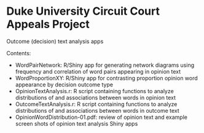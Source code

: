 # Duke University Circuit Court Appeals Project

Outcome (decision) text analysis apps

Contents:
<ul>
  <li>WordPairNetwork: R/Shiny app for generating network diagrams using frequency and correlation of word pairs appearing in opinion text</li>
  <li>WordProportionXY: R/Shiny app for contrasting proportion opinion word appearance by decision outcome type</li>
  <li>OpinionTextAnalysis.r: R script containing functions to analyze distributions of and associations between words in opinion text</li>
  <li>OutcomeTextAnalysis.r: R script containing functions to analyze distributions of and associations between words in outcome text</li>
  <li>OpinionWordDistribution-01.pdf: review of opinion text and example screen shots of opinion text analysis Shiny apps</li>
</ul>

